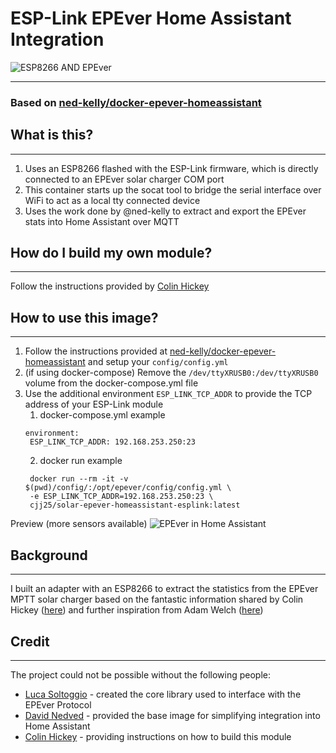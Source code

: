 # ESP-Link EPEver Home Assistant Integration

![ESP8266 AND EPEver](https://i.imgur.com/EgrwWq6.png)

---

### Based on [ned-kelly/docker-epever-homeassistant](https://github.com/ned-kelly/docker-epever-homeassistant)

## What is this?

---

1. Uses an ESP8266 flashed with the ESP-Link firmware, which is directly connected to an EPEver solar charger COM port
2. This container starts up the socat tool to bridge the serial interface over WiFi to act as a local tty connected device
3. Uses the work done by @ned-kelly to extract and export the EPEver stats into Home Assistant over MQTT

## How do I build my own module?

---
Follow the instructions provided by [Colin Hickey](https://www.youtube.com/watch?v=9tnc8Lpl3GA)

## How to use this image?

--- 

1. Follow the instructions provided at [ned-kelly/docker-epever-homeassistant](https://github.com/ned-kelly/docker-epever-homeassistant) and setup your `config/config.yml`
2. (if using docker-compose) Remove the `/dev/ttyXRUSB0:/dev/ttyXRUSB0` volume from the docker-compose.yml file
3. Use the additional environment `ESP_LINK_TCP_ADDR` to provide the TCP address of your ESP-Link module
   1. docker-compose.yml example
   ```
   environment:
    ESP_LINK_TCP_ADDR: 192.168.253.250:23
   ```
   2. docker run example
   ```
    docker run --rm -it -v $(pwd)/config/:/opt/epever/config/config.yml \
    -e ESP_LINK_TCP_ADDR=192.168.253.250:23 \
    cjj25/solar-epever-homeassistant-esplink:latest    
   ```


Preview (more sensors available)
![EPEver in Home Assistant](https://i.imgur.com/yvNFi1G.png) 

## Background

---

I built an adapter with an ESP8266 to extract the statistics from the EPEver MPTT solar charger 
based on the fantastic information shared by Colin Hickey ([here](https://www.youtube.com/watch?v=rEdn8w4WdXA)) and further
inspiration from Adam Welch ([here](https://www.youtube.com/watch?v=V21DxV9H6vE))

## Credit

---

The project could not be possible without the following people:
- [Luca Soltoggio](https://github.com/toggio/PhpEpsolarTracer) - created the core library used to interface with the EPEver Protocol
- [David Nedved](https://github.com/ned-kelly/docker-epever-homeassistant) - provided the base image for simplifying integration into Home Assistant
- [Colin Hickey](https://www.youtube.com/watch?v=9tnc8Lpl3GA) - providing instructions on how to build this module